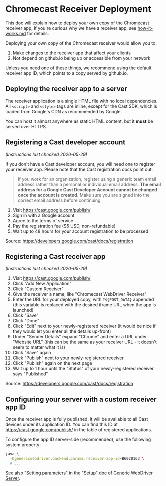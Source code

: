 # Chromecast Receiver Deployment

This doc will explain how to deploy your own copy of the Chromecast receiver
app,  If you're curious why we have a receiver app, see
[how-it-works.md](how-it-works.md) for details.

Deploying your own copy of the Chromecast receiver would allow you to:

  1. Make changes to the receiver app that affect your clients
  2. Not depend on github.io being up or accessible from your network

Unless you need one of these things, we recommend using the default receiver
app ID, which points to a copy served by github.io.


## Deploying the receiver app to a server

The receiver application is a single HTML file with no local dependencies.  All
`<script>` and `<style>` tags are inline, except for the Cast SDK, which is
loaded from Google's CDN as recommended by Google.

You can host it almost anywhere as static HTML content, but it **must** be
served over HTTPS.


## Registering a Cast developer account

*(Instructions last checked 2020-05-29)*

If you don't have a Cast developer account, you will need one to register your
receiver app.  Please note that the Cast registration docs point out:

> If you work for an organization, register using a generic team email address
> rather than a personal or individual email address. **The email address for a
> Google Cast Developer Account cannot be changed once the account is
> created.** Make sure you are signed into the correct email address before
> continuing.

1. Visit https://cast.google.com/publish/
2. Sign in with a Google account
3. Agree to the terms of service
4. Pay the registration fee ($5 USD, non-refundable)
5. Wait up to 48 hours for your account registration to be processed

Source: https://developers.google.com/cast/docs/registration


## Registering a Cast receiver app

*(Instructions last checked 2020-05-29)*

1. Visit https://cast.google.com/publish/
2. Click "Add New Application"
3. Click "Custom Receiver"
4. Give the receiver a name, like "Chromecast WebDriver Receiver"
5. Enter the URL for your deployed copy, with `?${POST_DATA}` appended (this
   variable is replaced with the desired iframe URL when the app is launched)
6. Click "Save"
7. Click "Done"
8. Click "Edit" next to your newly-registered receiver (it would be nice if
   they would let you enter all the details up-front)
9. Under "Sender Details" expand "Chrome" and enter a URL under "Website URL"
   (this can be the same as your receiver URL - it doesn't seem to matter what
   it is)
10. Click "Save" again
11. Click "Publish" next to your newly-registered receiver
12. Click "Publish" again on the next page
13. Wait up to 1 hour until the "Status" of your newly-registered receiver says
    "Published"

Source: https://developers.google.com/cast/docs/registration


## Configuring your server with a custom receiver app ID

Once the receiver app is fully published, it will be available to all Cast
devices under its application ID.  You can find this ID at
https://cast.google.com/publish/ in the table of registered applications.

To configure the app ID server-side (recommended), use the following system
property:

```sh
java \
  -Dgenericwebdriver.backend.params.receiver-app-id=B602D163 \
  # ...
```

See also ["Setting parameters"][] in the ["Setup" doc][] of
[Generic WebDriver Server][].


[Generic WebDriver Server]: https://github.com/google/generic-webdriver-server
["Setting parameters"]: https://github.com/google/generic-webdriver-server/blob/master/setup.md#setting-parameters
["Setup" doc]: https://github.com/google/generic-webdriver-server/blob/master/setup.md
